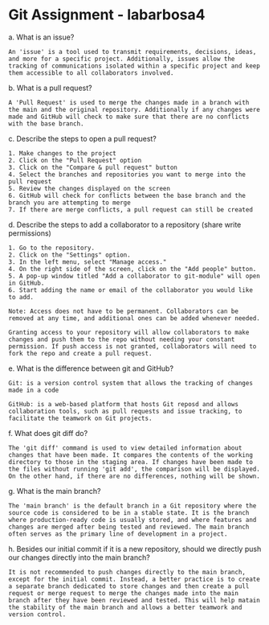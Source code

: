# Git Assignment - labarbosa4
a. What is an issue?

    An 'issue' is a tool used to transmit requirements, decisions, ideas, and more for a specific project. Additionally, issues allow the tracking of communications isolated within a specific project and keep them accessible to all collaborators involved.

b. What is a pull request?

    A 'Pull Request' is used to merge the changes made in a branch with the main and the original repository. Additionally if any changes were made and GitHub will check to make sure that there are no conflicts with the base branch.

c. Describe the steps to open a pull request?

    1. Make changes to the project
    2. Click on the "Pull Request" option
    3. Click on the "Compare & pull request" button
    4. Select the branches and repositories you want to merge into the pull request
    5. Review the changes displayed on the screen
    6. GitHub will check for conflicts between the base branch and the branch you are attempting to merge
    7. If there are merge conflicts, a pull request can still be created

d. Describe the steps to add a collaborator to a repository (share write permissions)

    1. Go to the repository.
    2. Click on the "Settings" option.
    3. In the left menu, select "Manage access."
    4. On the right side of the screen, click on the "Add people" button.
    5. A pop-up window titled "Add a collaborator to git-module" will open in GitHub.
    6. Start adding the name or email of the collaborator you would like to add.

    Note: Access does not have to be permanent. Collaborators can be removed at any time, and additional ones can be added whenever needed.

    Granting access to your repository will allow collaborators to make changes and push them to the repo without needing your constant permission. If push access is not granted, collaborators will need to fork the repo and create a pull request.

e. What is the difference between git and GitHub?

    Git: is a version control system that allows the tracking of changes made in a code

    GitHub: is a web-based platform that hosts Git reposd and allows collaboration tools, such as pull requests and issue tracking, to facilitate the teamwork on Git projects.

f. What does git diff do?

    The 'git diff' command is used to view detailed information about changes that have been made. It compares the contents of the working directory to those in the staging area. If changes have been made to the files without running 'git add', the comparison will be displayed. On the other hand, if there are no differences, nothing will be shown.


g. What is the main branch?

    The 'main branch' is the default branch in a Git repository where the source code is considered to be in a stable state. It is the branch where production-ready code is usually stored, and where features and changes are merged after being tested and reviewed. The main branch often serves as the primary line of development in a project.
    
h. Besides our initial commit if it is a new repository, should we directly push our changes directly into the main branch?

    It is not recommended to push changes directly to the main branch, except for the initial commit. Instead, a better practice is to create a separate branch dedicated to store changes and then create a pull request or merge request to merge the changes made into the main branch after they have been reviewed and tested. This will help matain the stability of the main branch and allows a better teamwork and version control.